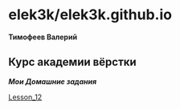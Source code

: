 

# elek3k/elek3k.github.io  

**Тимофеев Валерий**


## Курс академии вёрстки

***Мои Домашние задания***
 

[Lesson_12](https://elek3k.github.io/lesson_12/index.html "Урок 12")
